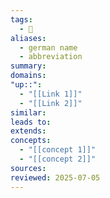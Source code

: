 ```yaml
---
tags:
  - 🌱
aliases:
  - german name
  - abbreviation
summary:
domains:
"up::":
  - "[[Link 1]]"
  - "[[Link 2]]"
similar:
leads to:
extends:
concepts:
  - "[[concept 1]]"
  - "[[concept 2]]"
sources:
reviewed: 2025-07-05
---
```

